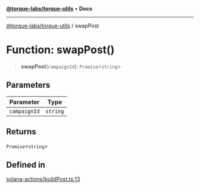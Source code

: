 [**@torque-labs/torque-utils**](../README.md) • **Docs**

***

[@torque-labs/torque-utils](../README.md) / swapPost

# Function: swapPost()

> **swapPost**(`campaignId`): `Promise`\<`string`\>

## Parameters

| Parameter | Type |
| ------ | ------ |
| `campaignId` | `string` |

## Returns

`Promise`\<`string`\>

## Defined in

[solana-actions/buildPost.ts:13](https://github.com/torque-labs/torque-utils/blob/c76fb4101d477d1e8e6fb4f5de7a277964527c27/solana-actions/buildPost.ts#L13)
